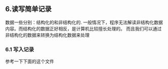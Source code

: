 ## 6.读写简单记录

数据一些分别：结构化的和非结构化的. 
一般情况下，程序无法解读非结构化数据内容。而结构化的数据正好相反，是计算机比较擅长处理的。
而且我们可以通过非结构化的数据来转换为结构化数据来处理

### 6.1 写入记录
参考一下下面的这个文件
